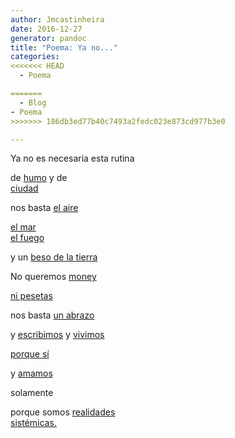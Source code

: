 ```yaml
---
author: Jmcastinheira
date: 2016-12-27
generator: pandoc
title: "Poema: Ya no..."
categories:
<<<<<<< HEAD
  - Poema

=======
  - Blog
- Poema
>>>>>>> 186db3ed77b40c7493a2fedc023e873cd977b3e0

---
```




<div>

Ya no es necesaria esta rutina



<div>

de [humo](http://flickr.com/photos/shiroko/210939916/) y de\
[ciudad](http://flickr.com/photos/45street/55332062/)



<div>

nos basta [el aire](http://flickr.com/photos/clarordelluna/485002037/)



<div>

[el mar](http://flickr.com/photos/yarret/284701131/)\
[el fuego](http://flickr.com/photos/odelot/173599313/)



<div>

y un [beso de la tierra](http://flickr.com/photos/encartist/228337230/)



No queremos [money\
](http://flickr.com/photos/amarilla/521939702/)

<div>

[ni pesetas\
](http://flickr.com/photos/amarilla/521939702/)



<div>

nos basta [un abrazo](http://flickr.com/photos/corbata1982/366886764/)



y [escribimos](http://flickr.com/photos/wakalani/163283207/) y
[vivimos](http://flickr.com/photos/satorarepo/1396943120/)

<div>

[porque
sí](http://www.zubiri.org/general/xzreview/2002/pdf/lolas_XZR2002.pdf)



y [amamos](http://flickr.com/photos/fabiolarebello/470674241/)

<div>

solamente



<div>

porque somos [realidades\
sistémicas.](http://www.euskalnet.net/adaher/tesis.htm)


